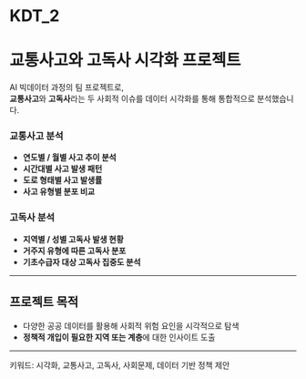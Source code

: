 # KDT_2

# 교통사고와 고독사 시각화 프로젝트

AI 빅데이터 과정의 팀 프로젝트로,  
**교통사고**와 **고독사**라는 두 사회적 이슈를 데이터 시각화를 통해 통합적으로 분석했습니다.

### 교통사고 분석
- **연도별 / 월별 사고 추이 분석**
- **시간대별 사고 발생 패턴**
- **도로 형태별 사고 발생률**
- **사고 유형별 분포 비교**

### 고독사 분석
- **지역별 / 성별 고독사 발생 현황**
- **거주지 유형에 따른 고독사 분포**
- **기초수급자 대상 고독사 집중도 분석**

---

## 프로젝트 목적

- 다양한 공공 데이터를 활용해 사회적 위험 요인을 시각적으로 탐색
- **정책적 개입이 필요한 지역 또는 계층**에 대한 인사이트 도출

---

키워드: 시각화, 교통사고, 고독사, 사회문제, 데이터 기반 정책 제안
